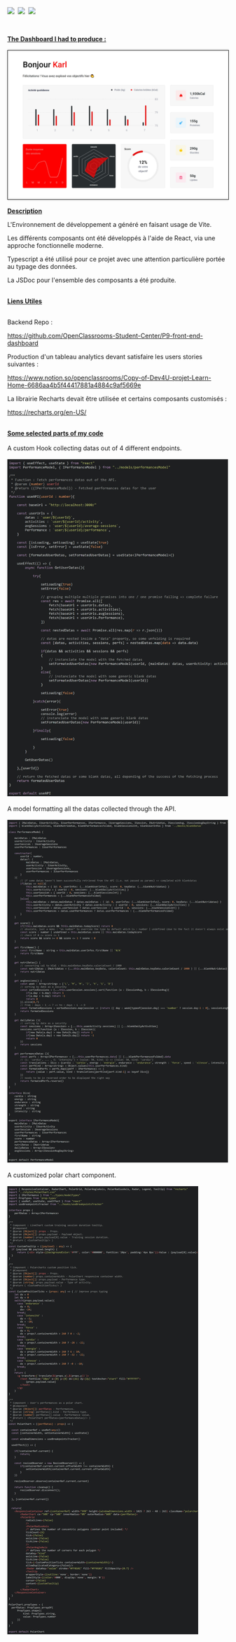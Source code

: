 <div style="display:flex; column-gap:8px;">
  <img src="https://img.shields.io/static/v1?label=&message=React&color=0088CC&logo=React&logoColor=white&style=flat-square">
  <img src="https://img.shields.io/static/v1?label=&message=Vite%20JS&color=646CFF&logo=Vite&logoColor=white&style=flat-square">
  <img src="https://img.shields.io/static/v1?label=&message=Typescript&color=0088CC&logo=Typescript&logoColor=white&style=flat-square">
</div><br><br>

<b><u>
The Dashboard I had to produce :
</u>
</b><br><br>
<img style="border:1px solid black;" src="https://github.com/ask0ldd/P12-SportsDashboard/blob/main/public/screenshots/dashboard2.jpg">
<br>

<b><u>
Description
</u>
</b><br>

L'Environnement de développement a généré en faisant usage de Vite.

Les différents composants ont été développés à l'aide de React, via une approche fonctionnelle moderne.

Typescript a été utilisé pour ce projet avec une attention particulière portée au typage des données.

La JSDoc pour l'ensemble des composants a été produite.

<br>
<b><u>
Liens Utiles
</u>
</b><br><br>

Backend Repo :

https://github.com/OpenClassrooms-Student-Center/P9-front-end-dashboard

Production d'un tableau analytics devant satisfaire les users stories suivantes :

https://www.notion.so/openclassrooms/Copy-of-Dev4U-projet-Learn-Home-6686aa4b5f44417881a4884c9af5669e

La librairie Recharts devait être utilisée et certains composants customisés :

https://recharts.org/en-US/
<br>

<br><b><u>
Some selected parts of my code
</u>
</b><br><br>
A custom Hook collecting datas out of 4 different endpoints.
<br><br>
<img src="https://github.com/ask0ldd/P12-SportsDashboard/blob/main/public/screenshots/screenshotuseAPI3.jpg">
<br><br>
A model formatting all the datas collected through the API.
<br><br>
<img src="https://github.com/ask0ldd/P12-SportsDashboard/blob/main/public/screenshots/perfmodel.jpg">
<br><br>
A customized polar chart component.
<br><br>
<img src="https://github.com/ask0ldd/P12-SportsDashboard/blob/main/public/screenshots/polarcomponent2.jpg">
